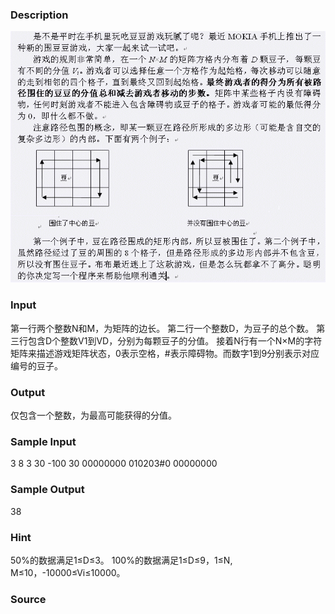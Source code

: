 
### Description
![](/images/1294_1.jpg)
### Input
第一行两个整数N和M，为矩阵的边长。
第二行一个整数D，为豆子的总个数。
第三行包含D个整数V1到VD，分别为每颗豆子的分值。
接着N行有一个N×M的字符矩阵来描述游戏矩阵状态，0表示空格，#表示障碍物。而数字1到9分别表示对应编号的豆子。

### Output
仅包含一个整数，为最高可能获得的分值。

### Sample Input
3 8
3
30 -100 30
00000000
010203#0
00000000

### Sample Output
38

### Hint
50%的数据满足1≤D≤3。
100%的数据满足1≤D≤9，1≤N, M≤10，-10000≤Vi≤10000。

### Source
